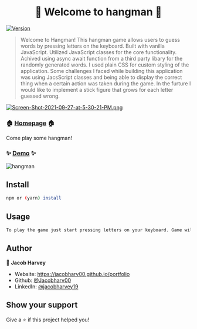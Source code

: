 <h1 align="center">👋 Welcome to hangman 👋</h1>
<p>
  <a href="https://www.npmjs.com/package/hangman" target="_blank">
    <img alt="Version" src="https://img.shields.io/npm/v/hangman.svg">
  </a>
</p>

> Welcome to Hangman! This hangman game allows users to guess words by pressing letters on the keyboard. Built with vanilla JavaScript. Utilized JavaScript classes for the core functionality. Achived using async await function from a third party libary for the randomly generated words. I used plain CSS for custom styling of the application. Some challenges I faced while building this application was using JacsScript classes and being able to display the correct thing when a certain action was taken during the game. In the furture I would like to implement a stick figure that grows for each letter guessed wrong. 

[![Screen-Shot-2021-09-27-at-5-30-21-PM.png](https://i.postimg.cc/HkkvtZ1x/Screen-Shot-2021-09-27-at-5-30-21-PM.png)](https://postimg.cc/D8RcvcZk)

### 🏠 [Homepage](https://harvey-hangman.netlify.app) 🏠
<p>Come play some hangman!</p>

### ✨ [Demo](https://www.loom.com/share/0d736077bf6040baa96684cdb936e0e1) ✨

![hangman](https://media.giphy.com/media/ybQIv0CsYm1XY9A8Dm/giphy.gif)

## Install

```sh
npm or (yarn) install
```

## Usage

```sh
To play the game just start pressing letters on your keyboard. Game will tell you how many guesses you have left. Guesses will not be taken away if you guess the same letter. Once you are out of guesses it will tell you what the word was or it will congratulate you. To start a new game just click the reset button. Enjoy!
```

## Author

👤 **Jacob Harvey**

* Website: https://jacobharv00.github.io/portfolio
* Github: [@Jacobharv00](https://github.com/Jacobharv00)
* LinkedIn: [@jacobharvey19](https://linkedin.com/in/jacobharvey19)

## Show your support

Give a ⭐️ if this project helped you!
